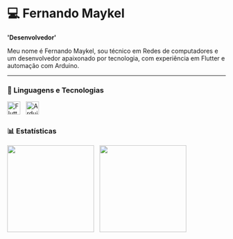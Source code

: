 # 💻 Fernando Maykel

**'Desenvolvedor'**

Meu nome é Fernando Maykel, sou técnico em Redes de computadores e um desenvolvedor apaixonado por tecnologia, com experiência em Flutter e automação com Arduino. 

---

### 🤖 Linguagens e Tecnologias 

<img 
    align="left"
    alt="Flutter"
    title="Flutter"
    width="30px"
    style="padding-right: 10px;"
    src="https://cdn.jsdelivr.net/gh/devicons/devicon@latest/icons/threedsmax/threedsmax-original.svg"
/>

<img 
    align="left"
    alt="Arduino"
    title="Arduino"
    width="30px"
    style="padding-right: 10px;"
    src="https://cdn.jsdelivr.net/gh/devicons/devicon@latest/icons/threedsmax/threedsmax-original.svg"
/>

<br/>
<br/>

### 📊 Estatísticas

<img 
    align="left"
    height="200"
    style="padding-right: 10px;"
    src="https://github-readme-stats.vercel.app/api?username=MaykelRM&show_icons=true&theme=dracula&include_all_commits=true&locale=pt-br"
/>

<img 
    align="left"
    height="200"
    style="padding-right: 10px;"
    src="https://github-readme-stats.vercel.app/api/top-langs/?username=MaykelRM&theme=dracula&layout=compact&custom_title=Tecnologias&langs_count=3"
/>

